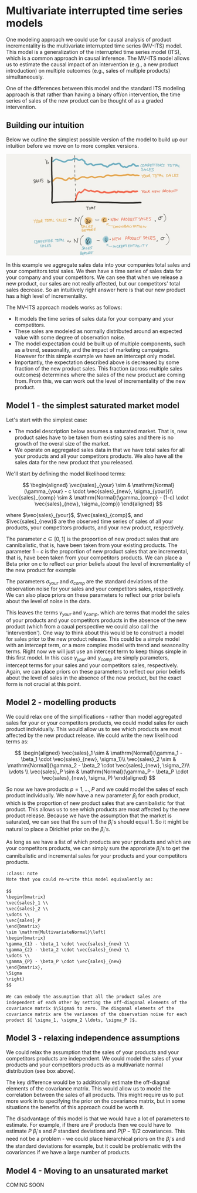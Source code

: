 # Multivariate interrupted time series models

One modeling approach we could use for causal analysis of product incrementality is the multivariate interrupted time series (MV-ITS) model. This model is a generalization of the interrupted time series model (ITS), which is a common approach in causal inference. The MV-ITS model allows us to estimate the causal impact of an intervention (e.g., a new product introduction) on multiple outcomes (e.g., sales of multiple products) simultaneously.

One of the differences between this model and the standard ITS modeling approach is that rather than having a binary off/on intervention, the time series of sales of the new product can be thought of as a graded intervention.

## Building our intuition

Below we outline the simplest possible version of the model to build up our intuition before we move on to more complex versions.

![](mv_its_schematic.jpg)

In this example we aggregate sales data into your companies total sales and your competitors total sales. We then have a time series of sales data for your company and your competitors. We can see that when we release a new product, our sales are not really affected, but our competitors' total sales decrease. So an intuitively right answer here is that our new product has a high level of incrementality.

The MV-ITS approach models works as follows:
* It models the time series of sales data for your company and your competitors.
* These sales are modeled as normally distributed around an expected value with some degree of observation noise.
* The model expectation could be built up of multiple components, such as a trend, seasonality, and the impact of marketing campaigns. However for this simple example we have an intercept only model.
* Importantly, the expectation described above is decreased by some fraction of the new product sales. This fraction (across multiple sales outcomes) determines where the sales of the new product are coming from. From this, we can work out the level of incrementality of the new product.

## Model 1 - the simplest saturated market model

Let's start with the simplest case:
* The model description below assumes a saturated market. That is, new product sales have to be taken from existing sales and there is no growth of the overal size of the market.
* We operate on aggregated sales data in that we have total sales for all your products and all your competitors products. We also have all the sales data for the new product that you released.

We'll start by defining the model likelihood terms:

$$
\begin{aligned}
\vec{sales}_{your} \sim & \mathrm{Normal}(\gamma_{your} - c \cdot \vec{sales}_{new}, \sigma_{your})\\
\vec{sales}_{comp} \sim & \mathrm{Normal}(\gamma_{comp} - (1-c) \cdot \vec{sales}_{new}, \sigma_{comp})
\end{aligned}
$$

where $\vec{sales}_{your}$, $\vec{sales}_{comp}$, and $\vec{sales}_{new}$ are the observed time series of sales of all your products, your competitors products, and your new product, respectively.

The parameter $c \in [0, 1]$ is the proportion of new product sales that are cannibalistic, that is, have been taken from your existing products. The parameter $1-c$ is the proportion of new product sales that are incremental, that is, have been taken from your competitors products. We can place a Beta prior on $c$ to reflect our prior beliefs about the level of incrementality of the new product for example

The parameters  $\sigma_{your}$ and $\sigma_{comp}$ are the standard deviations of the observation noise for your sales and your competitors sales, respectively. We can also place priors on these parameters to reflect our prior beliefs about the level of noise in the data.

This leaves the terms $\gamma_{your}$ and $\gamma_{comp}$, which are terms that model the sales of your products and your competitors products in the absence of the new product (which from a caual perspective we could also call the 'intervention'). One way to think about this would be to construct a model for sales prior to the new product release. This could be a simple model with an intercept term, or a more complex model with trend and seasonality terms. Right now we will just use an intercept term to keep things simple in this first model. In this case $\gamma_{your}$ and $\gamma_{comp}$ are simply parameters, intercept terms for your sales and your competitors sales, respectively. Again, we can place priors on these parameters to reflect our prior beliefs about the level of sales in the absence of the new product, but the exact form is not crucial at this point.

## Model 2 - modelling products
We could relax one of the simplifications - rather than model aggregated sales for your or your competitors products, we could model sales for each product individually. This would allow us to see which products are most affected by the new product release. We could write the new likelihood terms as:

$$
\begin{aligned}
\vec{sales}_1 \sim & \mathrm{Normal}(\gamma_1 - \beta_1 \cdot \vec{sales}_{new}, \sigma_1)\\
\vec{sales}_2 \sim & \mathrm{Normal}(\gamma_2 - \beta_2 \cdot \vec{sales}_{new}, \sigma_2)\\
\vdots \\
\vec{sales}_P \sim & \mathrm{Normal}(\gamma_P - \beta_P \cdot \vec{sales}_{new}, \sigma_P)
\end{aligned}
$$

So now we have products $p=1, \ldots, P$ and we could model the sales of each product individually. We now have a new parameter $\beta_i$ for each product, which is the proportion of new product sales that are cannibalistic for that product. This allows us to see which products are most affected by the new product release. Because we have the assumption that the market is saturated, we can see that the sum of the $\beta_i$'s should equal 1. So it might be natural to place a Dirichlet prior on the $\beta_i$'s.

As long as we have a list of which products are your products and which are your competitors products, we can simply sum the approriate $\beta_i$'s to get the cannibalistic and incremental sales for your products and your competitors products.

```{admonition} The generalized model
:class: note
Note that you could re-write this model equivalently as:

$$
\begin{bmatrix}
\vec{sales}_1 \\
\vec{sales}_2 \\
\vdots \\
\vec{sales}_P
\end{bmatrix}
\sim \mathrm{MultivariateNormal}\left(
\begin{bmatrix}
\gamma_{1} - \beta_1 \cdot \vec{sales}_{new} \\
\gamma_{2} - \beta_2 \cdot \vec{sales}_{new} \\
\vdots \\
\gamma_{P} - \beta_P \cdot \vec{sales}_{new}
\end{bmatrix},
\Sigma
\right)
$$

We can embody the assumption that all the product sales are independent of each other by setting the off-diagonal elements of the covariance matrix $\Sigma$ to zero. The diagonal elements of the covariance matrix are the variances of the observation noise for each product $[ \sigma_1, \sigma_2 \ldots, \sigma_P ]$.
```

## Model 3 - relaxing independence assumptions
We could relax the assumption that the sales of your products and your competitors products are independent. We could model the sales of your products and your competitors products as a multivariate normal distribution (see box above).

The key difference would be to additionally estimate the off-diagnal elements of the covariance matrix. This would allow us to model the correlation between the sales of all products. This might require us to put more work in to specifying the prior on the covariance matrix, but in some situations the benefits of this approach could be worth it.

The disadvantage of this model is that we would have a lot of parameters to estimate. For example, if there are $P$ products then we could have to estimate $P$ $\beta_i$'s and $P$ standard deviations and $P(P-1)/2$ covariances. This need not be a problem - we could place hierarchical priors on the $\beta_i$'s and the standard deviations for example, but it could be problematic with the covariances if we have a large number of products.

## Model 4 - Moving to an unsaturated market

COMING SOON
